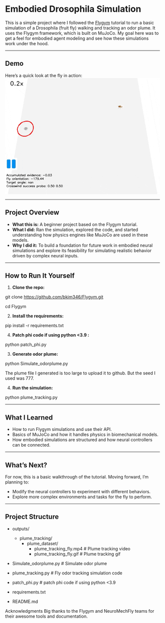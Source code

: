 #  Embodied Drosophila Simulation

This is a simple project where I followed the [Flygym](https://github.com/NeuroMechFly/Flygym) tutorial to run a basic simulation of a Drosophila (fruit fly) walking and tracking an odor plume. It uses the Flygym framework, which is built on MuJoCo. My goal here was to get a feel for embodied agent modeling and see how these simulations work under the hood.

---

##  Demo

Here’s a quick look at the fly in action:  
![Fly walking and tracking odor plume](./outputs/plume_tracking/plume_dataset/plume_tracking_fly.gif)

---

## Project Overview

- **What this is:** A beginner project based on the Flygym tutorial.  
- **What I did:** Ran the simulation, explored the code, and started understanding how physics engines like MuJoCo are used in these models.  
- **Why I did it:** To build a foundation for future work in embodied neural simulations and explore its feasibility for simulating realistic behavior driven by complex neural inputs.

---

## How to Run It Yourself

1. **Clone the repo:**

git clone https://github.com/bkim346/Flygym.git

cd Flygym

2. **Install the requirements:**

pip install -r requirements.txt

4. **Patch phi code if using python <3.9 :**

python patch_phi.py

3. **Generate odor plume:**

python Simulate_odorplume.py

The plume file I generated is too large to upload it to github. But the seed I used was 777.

4. **Run the simulation:**

python plume_tracking.py


---

## What I Learned

- How to run Flygym simulations and use their API.
- Basics of MuJoCo and how it handles physics in biomechanical models.
- How embodied simulations are structured and how neural controllers can be connected.

---

## What’s Next?

For now, this is a basic walkthrough of the tutorial. Moving forward, I’m planning to:

- Modify the neural controllers to experiment with different behaviors.
- Explore more complex environments and tasks for the fly to perform.

---

## Project Structure

- outputs/
  - plume_tracking/
    - plume_dataset/        
      - plume_tracking_fly.mp4   # Plume tracking video 
      - plume_tracking_fly.gif   # Plume tracking gif

- Simulate_odorplume.py        # Simulate odor plume
- plume_tracking.py            # Fly odor tracking simulation code
- patch_phi.py                 # patch phi code if using python <3.9
- requirements.txt
- README.md

Acknowledgments
Big thanks to the Flygym and NeuroMechFly teams for their awesome tools and documentation.

